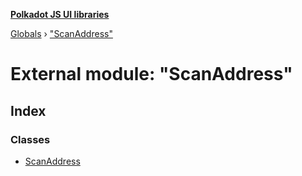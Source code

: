 **[Polkadot JS UI libraries](../README.md)**

[Globals](../globals.md) › ["ScanAddress"](_scanaddress_.md)

# External module: "ScanAddress"

## Index

### Classes

* [ScanAddress](../classes/_scanaddress_.scanaddress.md)